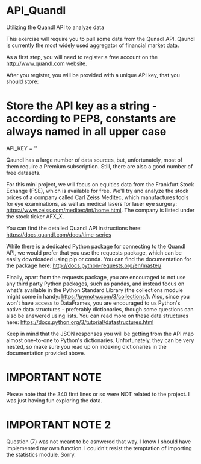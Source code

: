 # API_Quandl
Utilizing the Quandl API to analyze data

This exercise will require you to pull some data from the Qunadl API. Qaundl is currently the most widely used aggregator of financial market data.

As a first step, you will need to register a free account on the http://www.quandl.com website.

After you register, you will be provided with a unique API key, that you should store:

# Store the API key as a string - according to PEP8, constants are always named in all upper case
API_KEY = ''

Qaundl has a large number of data sources, but, unfortunately, most of them require a Premium subscription. Still, there are also a good number of free datasets.

For this mini project, we will focus on equities data from the Frankfurt Stock Exhange (FSE), which is available for free. We'll try and analyze the stock prices of a company called Carl Zeiss Meditec, which manufactures tools for eye examinations, as well as medical lasers for laser eye surgery: https://www.zeiss.com/meditec/int/home.html. The company is listed under the stock ticker AFX_X.

You can find the detailed Quandl API instructions here: https://docs.quandl.com/docs/time-series

While there is a dedicated Python package for connecting to the Quandl API, we would prefer that you use the requests package, which can be easily downloaded using pip or conda. You can find the documentation for the package here: http://docs.python-requests.org/en/master/

Finally, apart from the requests package, you are encouraged to not use any third party Python packages, such as pandas, and instead focus on what's available in the Python Standard Library (the collections module might come in handy: https://pymotw.com/3/collections/). Also, since you won't have access to DataFrames, you are encouraged to us Python's native data structures - preferably dictionaries, though some questions can also be answered using lists. You can read more on these data structures here: https://docs.python.org/3/tutorial/datastructures.html

Keep in mind that the JSON responses you will be getting from the API map almost one-to-one to Python's dictionaries. Unfortunately, they can be very nested, so make sure you read up on indexing dictionaries in the documentation provided above.



# IMPORTANT NOTE
Please note that the 340 first lines or so were NOT related to the project. I was just having fun exploring the data.

# IMPORTANT NOTE 2
Question (7) was not meant to be asnwered that way. I know I should have implemented my own function. I couldn't resist the temptation of importing the statistics module. Sorry. 

